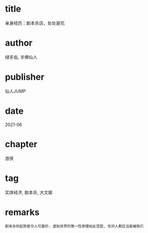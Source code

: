 # title
亲身经历：剧本杀店，处处是坑

# author
绿牙齿, 半佛仙人

# publisher
仙人JUMP

# date
2021-06

# chapter
游侠

# tag
实体经济, 剧本杀, 大文娱

# remarks
`剧本杀的起势是令人可喜的. 虚拟世界的第一性原理如此坚固, 任何人都应当能被吸引`

